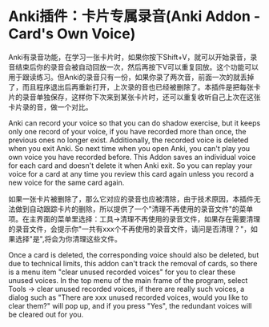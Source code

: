 # Anki插件：卡片专属录音(Anki Addon - Card's Own Voice)
Anki有录音功能，在学习一张卡片时，如果你按下Shift+V，就可以开始录音，录音结束后你的录音会被自动回放一次，然后再按下V可以重复回放。这个功能可以用于跟读练习。但Anki的录音只有一份，如果你录了两次音，前面一次的就丢掉了，而且程序退出后再重新打开，上次录的音也已经被删除了。本插件是把每张卡片的录音单独保存，这样你下次来到某张卡片时，还可以重复收听自己上次在这张卡片录的音，做一个对比。

Anki can record your voice so that you can do shadow exercise, but it keeps only one record of your voice, if you have recorded more than once, the previous ones no longer exist. Additionally, the recorded voice is deleted when you exit Anki. So next time when you open Anki, you can't play you own voice you have recorded before. This Addon saves an individual voice for each card and doesn't delete it when Anki exit. So you can replay your voice for a card at any time you review this card again unless you record a new voice for the same card again.

如果一张卡片被删除了，那么它对应的录音也应被清除，由于技术原因，本插件无法做到自动跟踪卡片的删除，所以提供了一个"清理不再使用的录音文件"的菜单项。在主界面的菜单里选择：工具->清理不再使用的录音文件，如果存在需要清理的录音文件，会提示你"一共有xxx个不再使用的录音文件，请问是否清理？"，如果选择"是",将会为你清理这些文件。

Once a card is deleted, the corresponding voice should also be deleted, but due to technical limits, this addon can't track the removal of cards, so there is a menu item "clear unused recorded voices" for you to clear these unused voices. In the top menu of the main frame of the program, select Tools -> clear unused recorded voices, if there are really such voices, a dialog such as "There are xxx unused recorded voices, would you like to clear them?" will pop up, and if you press "Yes", the redundant voices will be cleared out for you. 